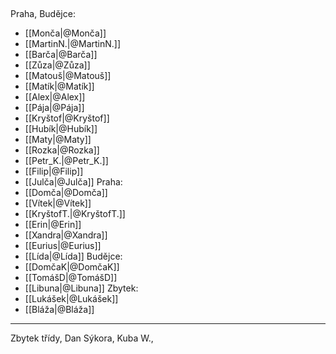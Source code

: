 ## 
Praha, Budějce:
- [[Monča|@Monča]]
- [[MartinN.|@MartinN.]]
- [[Barča|@Barča]]
- [[Zůza|@Zůza]]
- [[Matouš|@Matouš]]
- [[Matík|@Matík]]
- [[Alex|@Alex]]
- [[Pája|@Pája]]
- [[Kryštof|@Kryštof]]
- [[Hubík|@Hubík]]
- [[Maty|@Maty]]
- [[Rozka|@Rozka]]
- [[Petr_K.|@Petr_K.]]
- [[Filip|@Filip]]
- [[Julča|@Julča]]
Praha:
- [[Domča|@Domča]]
- [[Vítek|@Vítek]]
- [[KryštofT.|@KryštofT.]]
- [[Erin|@Erin]]
- [[Xandra|@Xandra]]
- [[Eurius|@Eurius]]
- [[Lída|@Lída]]
Budějce:
- [[DomčaK|@DomčaK]]
- [[TomášD|@TomášD]]
- [[Libuna|@Libuna]]
Zbytek:
- [[Lukášek|@Lukášek]]
- [[Bláža|@Bláža]]

---
Zbytek třídy, Dan Sýkora, Kuba W., 